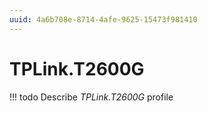 ```yaml
---
uuid: 4a6b708e-8714-4afe-9625-15473f981410
---
```



# TPLink.T2600G


<!-- prettier-ignore -->
!!! todo
    Describe *TPLink.T2600G* profile
